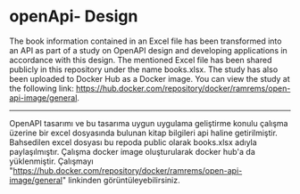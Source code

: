 # openApi- Design

The book information contained in an Excel file has been transformed into an API as part of a study on OpenAPI design and developing applications in accordance with this design.
The mentioned Excel file has been shared publicly in this repository under the name books.xlsx.
The study has also been uploaded to Docker Hub as a Docker image. You can view the study at the following link: https://hub.docker.com/repository/docker/ramrems/open-api-image/general.

**********************************

OpenAPI tasarımı ve bu tasarıma uygun uygulama geliştirme konulu çalışma üzerine bir excel dosyasında bulunan kitap bilgileri api haline getirilmiştir.
Bahsedilen excel dosyası bu repoda public olarak books.xlsx adıyla paylaşılmıştır.
Çalışma docker image oluşturularak docker hub'a da yüklenmiştir. Çalışmayı "https://hub.docker.com/repository/docker/ramrems/open-api-image/general" linkinden görüntüleyebilirsiniz.

